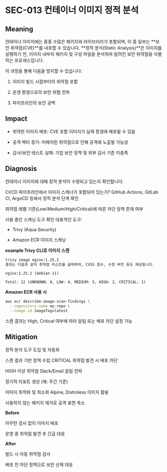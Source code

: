 # SEC-013 컨테이너 이미지 정적 분석

## Meaning
컨테이너 이미지에는 종종 수많은 패키지와 라이브러리가 포함되며, 이 중 일부는 **보안 취약점(CVE)**를 내포할 수 있습니다.
**정적 분석(Static Analysis)**은 이미지를 실행하기 전, 이미지 내부의 패키지 및 구성 파일을 분석하여 알려진 보안 취약점을 식별하는 프로세스입니다.

이 과정을 통해 다음을 방지할 수 있습니다:

1. 이미지 빌드 시점부터의 취약점 포함

2. 운영 환경으로의 보안 위협 전파

3. 파이프라인의 보안 공백

## Impact
- 취약한 이미지 배포: CVE 포함 이미지가 실제 환경에 배포될 수 있음

- 공격 벡터 증가: 미패치된 취약점으로 인해 공격에 노출될 가능성

- 감사/보안 테스트 실패: 기업 보안 정책 및 외부 감사 기준 미충족


## Diagnosis
컨테이너 이미지에 대해 정적 분석이 수행되고 있는지 확인합니다:

CI/CD 파이프라인에서 이미지 스캐너가 포함되어 있는가?
GitHub Actions, GitLab CI, ArgoCD 등에서 정적 분석 단계 확인

취약점 레벨 기준(Low/Medium/High/Critical)에 따른 차단 정책 존재 여부

사용 중인 스캐닝 도구 확인
대표적인 도구:

- Trivy (Aqua Security)

- Amazon ECR 이미지 스캐닝

**example Trivy CLI로 이미지 스캔**

```bash
trivy image nginx:1.25.2
결과는 다음과 같이 취약점 리스트를 출력하며, CVSS 점수, 수정 버전 등도 제공됩니다.
```


```text
nginx:1.25.2 (debian 11)

Total: 12 (UNKNOWN: 0, LOW: 4, MEDIUM: 5, HIGH: 2, CRITICAL: 1)
```

**Amazon ECR 사용 시**

```bash
aws ecr describe-image-scan-findings \
  --repository-name my-repo \
  --image-id imageTag=latest
```
스캔 결과는 High, Critical 여부에 따라 알림 또는 배포 차단 설정 가능

## Mitigation
정적 분석 도구 도입 및 자동화

스캔 결과 기반 정책 수립
CRITICAL 취약점 발견 시 배포 차단

HIGH 이상 취약점 Slack/Email 알림 전파

정기적 리포트 생성 (예: 주간 기준)

이미지 최적화 및 최소화
Alpine, Distroless 이미지 활용

사용하지 않는 패키지 제거로 공격 표면 축소

**Before**

아무런 검사 없이 이미지 배포

운영 중 취약점 발견 후 긴급 대응

**After**

빌드 시 자동 취약점 검사

배포 전 차단 정책으로 보안 선제 대응

